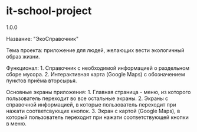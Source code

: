 # it-school-project
1.0.0

Название: "ЭкоСправочник"

Тема проекта: приложение для людей, желающих вести экологичный образ жизни. 

Функционал:
        1. Справочник с необходимой информацией о раздельном сборе мусора.
        2. Интерактивная карта (Google Maps) с обозначением пунктов приёма вторсырья.

Основные экраны приложения:
        1. Главная страница - меню, из которого пользователь переходит во все остальные экраны.
        2. Экраны с справочной информацией, в которые пользователь переходит при нажати соответсвующих кнопок.
        3. Экран с картой (Google Maps), в который пользователь переходит при нажати соответствующей кнопки в меню.
